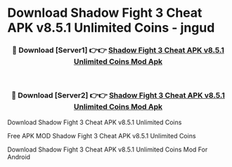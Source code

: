 # Download Shadow Fight 3 Cheat APK v8.5.1 Unlimited Coins - jngud



<div align="center">
<h3>🔴 Download [Server1] 👉👉 <a href="https://momento.my/?title=Shadow_Fight_3_Cheat_APK_v8.5.1_Unlimited_Coins">Shadow Fight 3 Cheat APK v8.5.1 Unlimited Coins Mod Apk</a></h3><br>

<h3>🔴 Download [Server2] 👉👉 <a href="https://momento.my/?title=Shadow_Fight_3_Cheat_APK_v8.5.1_Unlimited_Coins">Shadow Fight 3 Cheat APK v8.5.1 Unlimited Coins Mod Apk</a></h3>
</div>



Download Shadow Fight 3 Cheat APK v8.5.1 Unlimited Coins 

Free APK MOD Shadow Fight 3 Cheat APK v8.5.1 Unlimited Coins 

Download Shadow Fight 3 Cheat APK v8.5.1 Unlimited Coins Mod For Android
